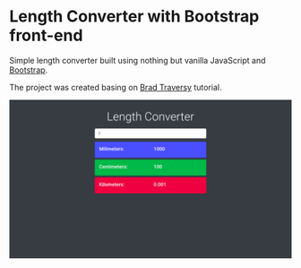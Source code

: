 # Length Converter with Bootstrap front-end
 Simple length converter built using nothing but vanilla JavaScript and [Bootstrap](https://getbootstrap.com/).

The project was created basing on [Brad Traversy](https://www.traversymedia.com/) tutorial.

![Preview](./img/preview.png)

